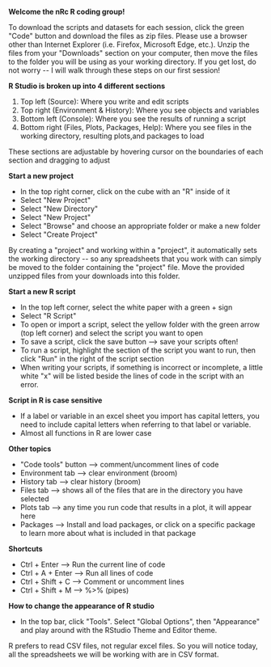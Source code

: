 **Welcome the nRc R coding group!**

To download the scripts and datasets for each session, click the green "Code" button and download the files as zip files. Please use a browser other than Internet Explorer (i.e. Firefox, Microsoft Edge, etc.).
Unzip the files from your "Downloads" section on your computer, then move the files to the folder you will be using as your working directory. 
If you get lost, do not worry -- I will walk through these steps on our first session!

**R Studio is broken up into 4 different sections**
1) Top left (Source): Where you write and edit scripts
2) Top right (Environment & History): Where you see objects and variables
3) Bottom left (Console): Where you see the results of running a script
4) Bottom right (Files, Plots, Packages, Help): Where you see files in the working directory, resulting plots,and packages to load

These sections are adjustable by hovering cursor on the boundaries of each section and dragging to adjust

**Start a new project**
- In the top right corner, click on the cube with an "R" inside of it
- Select "New Project"
- Select "New Directory"
- Select "New Project"
- Select "Browse" and choose an appropriate folder or make a new folder
- Select "Create Project"

By creating a "project" and working within a "project", it automatically sets the working directory -- so any spreadsheets that you work with can simply be moved to the folder containing the "project" file. Move the provided unzipped files from your downloads into this folder.

**Start a new R script**
- In the top left corner, select the white paper with a green + sign
- Select "R Script"
- To open or import a script, select the yellow folder with the green arrow (top left corner) and select the script you want to open
- To save a script, click the save button --> save your scripts often!
- To run a script, highlight the section of the script you want to run, then click "Run" in the right of the script section
- When writing your scripts, if something is incorrect or incomplete, a little white "x" will be listed beside the lines of code in the script with an error.

**Script in R is case sensitive**
- If a label or variable in an excel sheet you import has capital letters, you need to include capital letters when referring to that label or variable.
- Almost all functions in R are lower case

**Other topics**
- "Code tools" button --> comment/uncomment lines of code
- Environment tab --> clear environment (broom)
- History tab --> clear history (broom)
- Files tab --> shows all of the files that are in the directory you have selected
- Plots tab --> any time you run code that results in a plot, it will appear here
- Packages --> Install and load packages, or click on a specific package to learn more about what is included in that package

**Shortcuts**
- Ctrl + Enter --> Run the current line of code
- Ctrl + A + Enter --> Run all lines of code
- Ctrl + Shift + C --> Comment or uncomment lines
- Ctrl + Shift + M --> %>% (pipes) 

**How to change the appearance of R studio**
- In the top bar, click "Tools". Select "Global Options", then "Appearance" and play around with the RStudio Theme and Editor theme.

R prefers to read CSV files, not regular excel files. So you will notice today, all the spreadsheets we will be working with are in CSV format.
